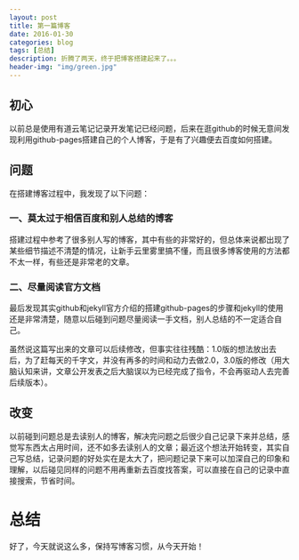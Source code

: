 ```yaml
---
layout: post
title: 第一篇博客
date: 2016-01-30
categories: blog
tags: [总结]
description: 折腾了两天，终于把博客搭建起来了。。。
header-img: "img/green.jpg"
---
```


## 初心

以前总是使用有道云笔记记录开发笔记已经问题，后来在逛github的时候无意间发现利用github-pages搭建自己的个人博客，于是有了兴趣便去百度如何搭建。

## 问题

在搭建博客过程中，我发现了以下问题：

### 一、莫太过于相信百度和别人总结的博客

搭建过程中参考了很多别人写的博客，其中有些的非常好的，但总体来说都出现了某些细节描述不清楚的情况，让新手云里雾里搞不懂，而且很多博客使用的方法都不太一样，有些还是非常老的文章。

### 二、尽量阅读官方文档

最后发现其实github和jekyll官方介绍的搭建github-pages的步骤和jekyll的使用还是非常清楚，随意以后碰到问题尽量阅读一手文档，别人总结的不一定适合自己。

虽然说这篇写出来的文章可以后续修改，但事实往往残酷：1.0版的想法放出去后，为了赶每天的千字文，并没有再多的时间和动力去做2.0，3.0版的修改（用大脑认知来讲，文章公开发表之后大脑误以为已经完成了指令，不会再驱动人去完善后续版本）。

## 改变

以前碰到问题总是去读别人的博客，解决完问题之后很少自己记录下来并总结，感觉写东西太占用时间，还不如多去读别人的文章；最近这个想法开始转变，其实自己写总结，记录问题的好处实在是太大了，把问题记录下来可以加深自己的印象和理解，以后碰见同样的问题不用再重新去百度找答案，可以直接在自己的记录中直接搜索，节省时间。

# 总结

好了，今天就说这么多，保持写博客习惯，从今天开始！



























